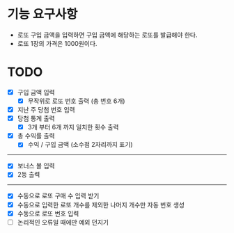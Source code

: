 # 기능 요구사항
- 로또 구입 금액을 입력하면 구입 금액에 해당하는 로또를 발급해야 한다.
- 로또 1장의 가격은 1000원이다.

# TODO
- [X] 구입 금액 입력
  - [X] 무작위로 로또 번호 출력 (총 번호 6개)
- [X] 지난 주 당첨 번호 입력
- [X] 당첨 통계 출력
  - [X] 3개 부터 6개 까지 일치한 횟수 출력
- [X] 총 수익률 출력
  - [X] 수익 / 구입 금액 (소수점 2자리까지 표기)
---
- [X] 보너스 볼 입력
- [X] 2등 출력
---
- [X] 수동으로 로또 구매 수 입력 받기
- [X] 수동으로 입력한 로또 개수를 제외한 나머지 개수만 자동 번호 생성
- [X] 수동으로 로또 번호 입력
- [ ] 논리적인 오류일 때에만 예외 던지기
